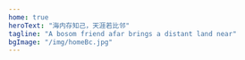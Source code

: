 ```yaml
---
home: true
heroText: "海内存知己，天涯若比邻"
tagline: "A bosom friend afar brings a distant land near"
bgImage: "/img/homeBc.jpg"
---
```

